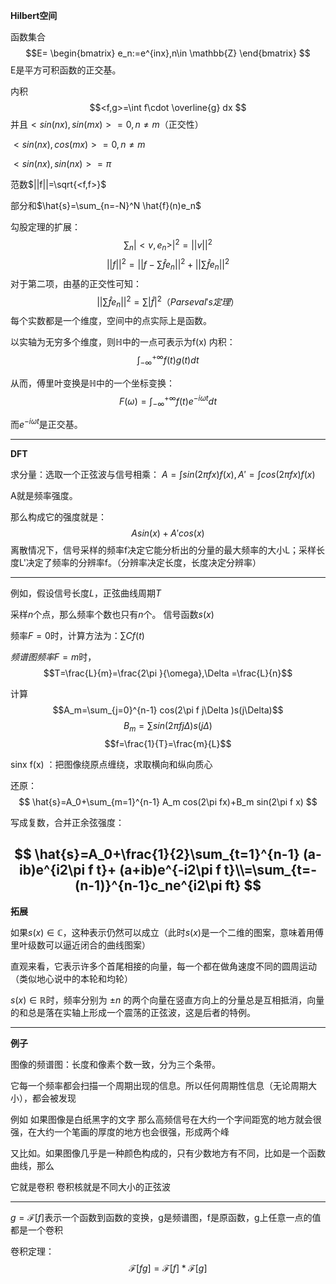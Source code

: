 


**Hilbert空间**

函数集合
$$E=
\begin{bmatrix}
    e_n:=e^{inx},n\in \mathbb{Z}
\end{bmatrix}
$$
E是平方可积函数的正交基。

内积
$$<f,g>=\int f\cdot \overline{g} dx 
$$
并且$<sin(nx),sin(mx)>=0,n\neq m$（正交性）

$<sin(nx),cos(mx)>=0,n\neq m$

$<sin(nx),sin(nx)>=\pi$

范数$||f||=\sqrt{<f,f>}$


部分和$\hat{s}=\sum_{n=-N}^N \hat{f}(n)e_n$


勾股定理的扩展：
$$
\sum_n |<v,e_n>|^2=||v||^2
$$
$$
||f||^2=||f-\sum\hat{f}e_n||^2+||\sum \hat{f}e_n||^2
$$
对于第二项，由基的正交性可知：
$$
||\sum \hat{f}e_n||^2=\sum |\hat{f}|^2（Parseval's定理）
$$
每个实数都是一个维度，空间中的点实际上是函数。


以实轴为无穷多个维度，则$\mathbb{H}$中的一点可表示为f(x)
内积：$$\int_{-\infty}^{+\infty} f(t)g(t) dt$$

从而，傅里叶变换是$\mathbb{H}$中的一个坐标变换：
$$
F(\omega)=\int_{-\infty}^{+\infty} f(t)e^{-i\omega t} dt
$$

而$e^{-i\omega t}$是正交基。

---

**DFT**



求分量：选取一个正弦波与信号相乘：
$A=\int sin(2\pi f x)f(x),A'=\int cos(2\pi f x)f(x)$


A就是频率强度。

那么构成它的强度就是：
$$
Asin(x)+A'cos(x)
$$
离散情况下，信号采样的频率f决定它能分析出的分量的最大频率的大小L；采样长度L'决定了频率的分辨率f。（分辨率决定长度，长度决定分辨率）

---
例如，假设信号长度$L$，正弦曲线周期$T$

采样$n$个点，那么频率个数也只有$n$个。
信号函数$s(x)$


频率$F=0$时，计算方法为：$\sum Cf(t)$


$频谱图频率F=m$时，
$$T=\frac{L}{m}=\frac{2\pi }{\omega},\Delta =\frac{L}{n}$$

计算 
$$A_m=\sum_{j=0}^{n-1} cos(2\pi f j\Delta )s(j\Delta)$$
$$B_m=\sum sin(2\pi f j\Delta)s(j\Delta)$$
$$f=\frac{1}{T}=\frac{m}{L}$$

sinx f(x) ：把图像绕原点缠绕，求取横向和纵向质心

还原：
$$
\hat{s}=A_0+\sum_{m=1}^{n-1} A_m cos(2\pi fx)+B_m sin(2\pi f x)
$$

写成复数，合并正余弦强度：

$$
\hat{s}=A_0+\frac{1}{2}\sum_{t=1}^{n-1} (a-ib)e^{i2\pi f t}+ (a+ib)e^{-i2\pi f t}\\=\sum_{t=-(n-1)}^{n-1}c_ne^{i2\pi ft}
$$
---
**拓展**



如果$s(x)\in \mathbb{C}$，这种表示仍然可以成立（此时$s(x)$是一个二维的图案，意味着用傅里叶级数可以逼近闭合的曲线图案）


直观来看，它表示许多个首尾相接的向量，每一个都在做角速度不同的圆周运动（类似地心说中的本轮和均轮）


$s(x)\in \mathbb{R}$时，频率分别为 $\pm n$ 的两个向量在竖直方向上的分量总是互相抵消，向量的和总是落在实轴上形成一个震荡的正弦波，这是后者的特例。


---

**例子**



图像的频谱图：长度和像素个数一致，分为三个条带。

它每一个频率都会扫描一个周期出现的信息。所以任何周期性信息（无论周期大小），都会被发现

例如 如果图像是白纸黑字的文字
那么高频信号在大约一个字间距宽的地方就会很强，在大约一个笔画的厚度的地方也会很强，形成两个峰

又比如。如果图像几乎是一种颜色构成的，只有少数地方有不同，比如是一个函数曲线，那么

它就是卷积 卷积核就是不同大小的正弦波

---

$g=\mathcal{F}[f]$表示一个函数到函数的变换，g是频谱图，f是原函数，g上任意一点的值都是一个卷积

卷积定理：
$$
\mathcal{F}[fg]=\mathcal{F}[f]*\mathcal{F}[g]
$$